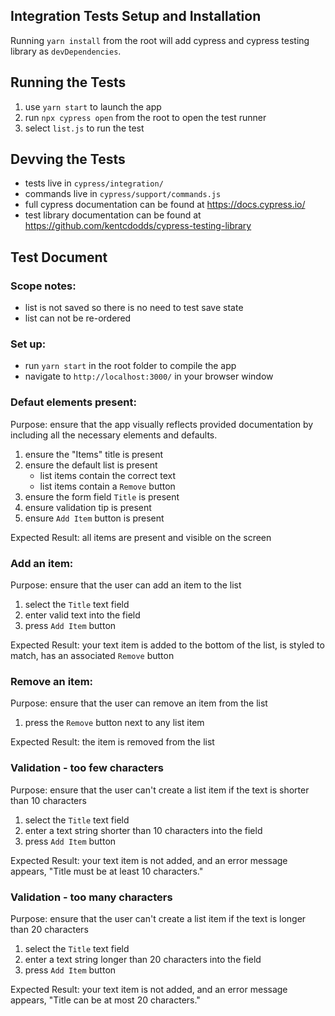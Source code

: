 ## Integration Tests Setup and Installation
Running `yarn install` from the root will add cypress and cypress testing library as `devDependencies`.

## Running the Tests
1. use `yarn start` to launch the app
1. run `npx cypress open` from the root to open the test runner
1. select `list.js` to run the test

## Devving the Tests
- tests live in `cypress/integration/`
- commands live in `cypress/support/commands.js`
- full cypress documentation can be found at https://docs.cypress.io/ 
- test library documentation can be found at https://github.com/kentcdodds/cypress-testing-library

## Test Document

### Scope notes:
- list is not saved so there is no need to test save state
- list can not be re-ordered

### Set up:
- run `yarn start` in the root folder to compile the app
- navigate to `http://localhost:3000/` in your browser window

### Defaut elements present:
Purpose: ensure that the app visually reflects provided documentation by including all the necessary elements and defaults.
1. ensure the "Items" title is present 
1. ensure the default list is present 
	- list items contain the correct text
	- list items contain a `Remove` button
1. ensure the form field `Title` is present
1. ensure validation tip is present
1. ensure `Add Item` button is present

Expected Result: all items are present and visible on the screen

### Add an item:
Purpose: ensure that the user can add an item to the list
1. select the `Title` text field
1. enter valid text into the field
1. press `Add Item` button

Expected Result: your text item is added to the bottom of the list, is styled to match, has an associated `Remove` button

### Remove an item:
Purpose: ensure that the user can remove an item from the list
1. press the `Remove` button next to any list item

Expected Result: the item is removed from the list

### Validation - too few characters
Purpose: ensure that the user can't create a list item if the text is shorter than 10 characters
1. select the `Title` text field
1. enter a text string shorter than 10 characters into the field
1. press `Add Item` button

Expected Result: your text item is not added, and an error message appears, "Title must be at least 10 characters."

### Validation - too many characters
Purpose: ensure that the user can't create a list item if the text is longer than 20 characters
1. select the `Title` text field
1. enter a text string longer than 20 characters into the field
1. press `Add Item` button

Expected Result: your text item is not added, and an error message appears, "Title can be at most 20 characters."
